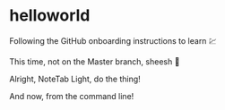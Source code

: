 # helloworld

Following the GitHub onboarding instructions to learn :chart:

This time, not on the Master branch, sheesh :volcano:

Alright, NoteTab Light, do the thing!

And now, from the command line!